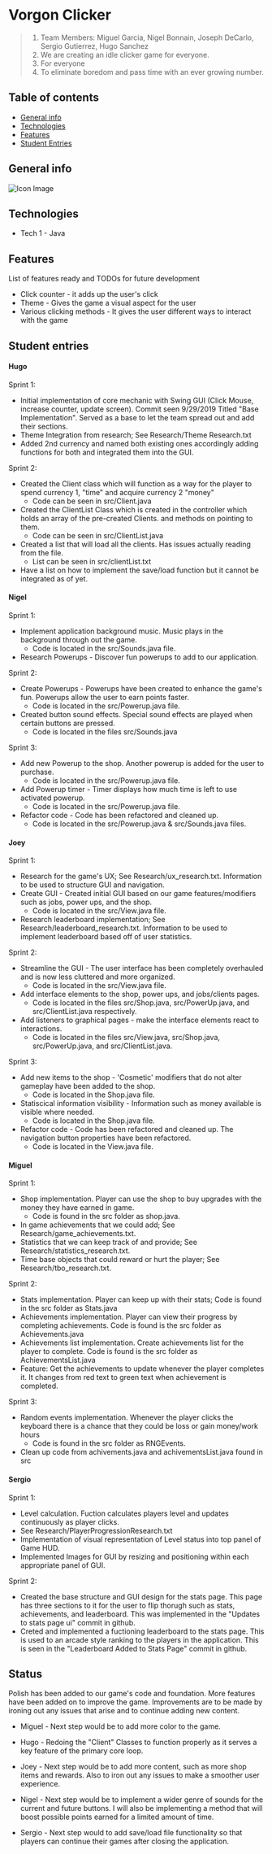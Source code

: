 # Vorgon Clicker

> 1. Team Members: Miguel Garcia, Nigel Bonnain, Joseph DeCarlo, Sergio Gutierrez, Hugo Sanchez
> 2. We are creating an idle clicker game for everyone.
> 3. For everyone
> 4. To eliminate boredom and pass time with an ever growing number.

## Table of contents
* [General info](#general-info)
* [Technologies](#technologies)
* [Features](#features)
* [Student Entries](#student-entries)

## General info
![Icon Image](./img/ProjectIcon.png)

## Technologies
* Tech 1 - Java


## Features
List of features ready and TODOs for future development
* Click counter - it adds up the user's click
* Theme - Gives the game a visual aspect for the user
* Various clicking methods - It gives the user different ways to interact with the game


## Student entries
#### Hugo
Sprint 1:
* Initial implementation of core mechanic with Swing GUI (Click Mouse, increase counter, update screen). Commit seen 9/29/2019 Titled "Base Implementation".
    Served as a base to let the team spread out and add their sections.
* Theme Integration from research; See Research/Theme Research.txt
* Added 2nd currency and named both existing ones accordingly adding functions for both and integrated them into the GUI.

Sprint 2:
* Created the Client class which will function as a way for the player to spend currency 1, "time" and acquire currency 2 "money"
    * Code can be seen in src/Client.java
* Created the ClientList Class which is created in the controller which holds an array of the pre-created Clients. and methods on pointing to them.
    * Code can be seen in src/ClientList.java
* Created a list that will load all the clients. Has issues actually reading from the file.
    * List can be seen in src/clientList.txt
* Have a list on how to implement the save/load function but it cannot be integrated as of yet.

#### Nigel
Sprint 1:
* Implement application background music. Music plays in the background through out the game. 
    * Code is located in the src/Sounds.java file.
* Research Powerups - Discover fun powerups to add to our application. 


Sprint 2:
* Create Powerups - Powerups have been created to enhance the game's fun. Powerups allow the user to earn points faster. 
    * Code is located in the src/Powerup.java file.
* Created button sound effects. Special sound effects are played when certain buttons are pressed. 
    * Code is located in the files src/Sounds.java


Sprint 3:
* Add new Powerup to the shop. Another powerup is added for the user to purchase.
    * Code is located in the src/Powerup.java file.
* Add Powerup timer - Timer displays how much time is left to use activated powerup.
    * Code is located in the src/Powerup.java file.
* Refactor code - Code has been refactored and cleaned up.
    * Code is located in the src/Powerup.java & src/Sounds.java files.

#### Joey

Sprint 1:
* Research for the game's UX; See Research/ux_research.txt. Information to be used to structure GUI and navigation.
* Create GUI - Created initial GUI based on our game features/modifiers such as jobs, power ups, and the shop.
    * Code is located in the src/View.java file.
* Research leaderboard implementation; See Research/leaderboard_research.txt. Information to be used to implement leaderboard based off of user statistics.

Sprint 2:
* Streamline the GUI - The user interface has been completely overhauled and is now less cluttered and more organized.
    * Code is located in the src/View.java file.
* Add interface elements to the shop, power ups, and jobs/clients pages.
    * Code is located in the files src/Shop.java, src/PowerUp.java, and src/ClientList.java respectively.
* Add listeners to graphical pages - make the interface elements react to interactions.
    * Code is located in the files src/View.java, src/Shop.java, src/PowerUp.java, and src/ClientList.java.

Sprint 3:
* Add new items to the shop - 'Cosmetic' modifiers that do not alter gameplay have been added to the shop.
    * Code is located in the Shop.java file.
* Statiscical information visibility - Information such as money available is visible where needed.
    * Code is located in the Shop.java file.
* Refactor code - Code has been refactored and cleaned up. The navigation button properties have been refactored.
    * Code is located in the View.java file.

#### Miguel

Sprint 1:
* Shop implementation. Player can use the shop to buy upgrades with the money they have earned in game.
  * Code is found in the src folder as shop.java.
* In game achievements that we could add; See Research/game_achievements.txt.
* Statistics that we can keep track of and provide; See Research/statistics_research.txt.
* Time base objects that could reward or hurt the player; See Research/tbo_research.txt.

Sprint 2:
* Stats implementation. Player can keep up with their stats; Code is found in the src folder as Stats.java
* Achievements implementation. Player can view their progress by completing achievements. Code is found is the src folder as Achievements.java
* Achievements list implementation. Create achievements list for the player to complete. Code is found is the src folder as AchievementsList.java 
* Feature: Get the achievements to update whenever the player completes it. It changes from red text to green text when achievement is completed.

Sprint 3:
* Random events implementation. Whenever the player clicks the keyboard there is a chance that they could be loss or gain money/work hours
  * Code is found in the src folder as RNGEvents.
* Clean up code from achivements.java and achivementsList.java found in src

#### Sergio
Sprint 1:
* Level calculation. Fuction calculates players level and updates continuously as player clicks.
 * See Research/PlayerProgressionResearch.txt
* Implementation of visual representation of Level status into top panel of Game HUD.
* Implemented Images for GUI by resizing and positioning within each appropriate panel of GUI. 

Sprint 2:
* Created the base structure and GUI design for the stats page. This page has three sections to it for the user to flip thorugh such as stats, achievements, and leaderboard. This was implemented in the "Updates to stats page ui" commit in github.
* Creted and implemented a fuctioning leaderboard to the stats page. This is used to an arcade style ranking to the players in the application. This is seen in the "Leaderboard Added to Stats Page" commit in github.

## Status
Polish has been added to our game's code and foundation. More features have been added on to improve the game. Improvements are to be made by ironing out any issues that arise and to continue adding new content.

* Miguel - Next step would be to add more color to the game.

* Hugo - Redoing the "Client" Classes to function properly as it serves a key feature of the primary core loop.

* Joey - Next step would be to add more content, such as more shop items and rewards. Also to iron out any issues to make a smoother user experience.

* Nigel - Next step would be to implement a wider genre of sounds for the current and future buttons. I will also be implementing a method that will boost possible points earned for a limited amount of time.

* Sergio - Next step would to add save/load file functionality so that players can continue their games after closing the application.
